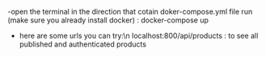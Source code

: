 -open the terminal in the direction that cotain doker-compose.yml file run (make sure you already install docker) : docker-compose up

- here are some urls you can try:\n
    localhost:800/api/products : to see all published and authenticated products

